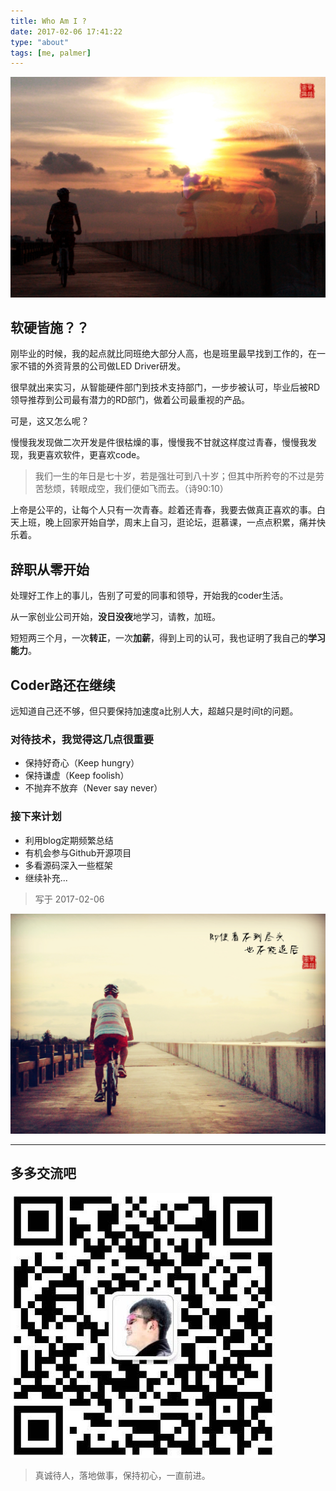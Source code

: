 ```yaml
---
title: Who Am I ?
date: 2017-02-06 17:41:22
type: "about"
tags: [me, palmer]
---
```

![image](https://github.com/palmerye/pictureBed/raw/master/photogh/1.jpg?imageView2/0/w/900/h/630)

## 软硬皆施？？

刚毕业的时候，我的起点就比同班绝大部分人高，也是班里最早找到工作的，在一家不错的外资背景的公司做LED Driver研发。

很早就出来实习，从智能硬件部门到技术支持部门，一步步被认可，毕业后被RD领导推荐到公司最有潜力的RD部门，做着公司最重视的产品。

可是，这又怎么呢？

慢慢我发现做二次开发是件很枯燥的事，慢慢我不甘就这样度过青春，慢慢我发现，我更喜欢软件，更喜欢code。

> 我们一生的年日是七十岁，若是强壮可到八十岁；但其中所矜夸的不过是劳苦愁烦，转眼成空，我们便如飞而去。（诗90:10）

上帝是公平的，让每个人只有一次青春。趁着还青春，我要去做真正喜欢的事。白天上班，晚上回家开始自学，周末上自习，逛论坛，逛慕课，一点点积累，痛并快乐着。

## 辞职从零开始

处理好工作上的事儿，告别了可爱的同事和领导，开始我的coder生活。

从一家创业公司开始，**没日没夜**地学习，请教，加班。

短短两三个月，一次**转正**，一次**加薪**，得到上司的认可，我也证明了我自己的**学习能力**。

## Coder路还在继续

远知道自己还不够，但只要保持加速度a比别人大，超越只是时间t的问题。

### 对待技术，我觉得这几点很重要

- 保持好奇心（Keep hungry）
- 保持谦虚（Keep foolish）
- 不抛弃不放弃（Never say never）

### 接下来计划

- 利用blog定期频繁总结
- 有机会参与Github开源项目
- 多看源码深入一些框架
- 继续补充...

> 写于 2017-02-06

![image](https://github.com/palmerye/pictureBed/raw/master/photogh/2.jpg?imageView2/0/w/900/h/630)


---

## 多多交流吧

![image](https://github.com/palmerye/pictureBed/raw/master/wechat-qrcode.png?imageView2/0/w/200/h/200)

> 真诚待人，落地做事，保持初心，一直前进。
